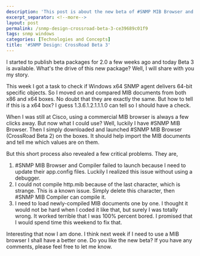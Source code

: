 ```yaml
---
description: 'This post is about the new beta of #SNMP MIB Browser and Compiler.'
excerpt_separator: <!--more-->
layout: post
permalink: /snmp-design-crossroad-beta-3-ce39689c01f9
tags: snmp windows
categories: [Technologies and Concepts]
title: '#SNMP Design: CrossRoad Beta 3'
---
```

I started to publish beta packages for 2.0 a few weeks ago and today Beta 3 is available. What's the drive of this new package? Well, I will share with you my story.
<!--more-->

This week I got a task to check if Windows x64 SNMP agent delivers 64-bit specific objects. So I moved on and compared MIB documents from both x86 and x64 boxes. No doubt that they are exactly the same. But how to tell if this is a x64 box? I guess 1.3.6.1.2.1.1.1.0 can tell so I should have a check.

When I was still at Cisco, using a commercial MIB browser is always a few clicks away. But now what I could use? Well, luckily I have #SNMP MIB Browser. Then I simply downloaded and launched #SNMP MIB Browser (CrossRoad Beta 2) on the boxes. It should help import the MIB documents and tell me which values are on them.

But this short process also revealed a few critical problems. They are,

1. #SNMP MIB Browser and Compiler failed to launch because I need to update their app.config files. Luckily I realized this issue without using a debugger.
1. I could not compile http.mib because of the last character, which is strange. This is a known issue. Simply delete this character, then #SNMP MIB Compiler can compile it.
1. I need to load newly-compiled MIB documents one by one. I thought it would not be hard when I coded it like that, but surely I was totally wrong. It worked terrible that I was 100% percent bored. I promised that I would spend time this weekend to fix that.

Interesting that now I am done. I think next week if I need to use a MIB browser I shall have a better one. Do you like the new beta? If you have any comments, please feel free to let me know.

